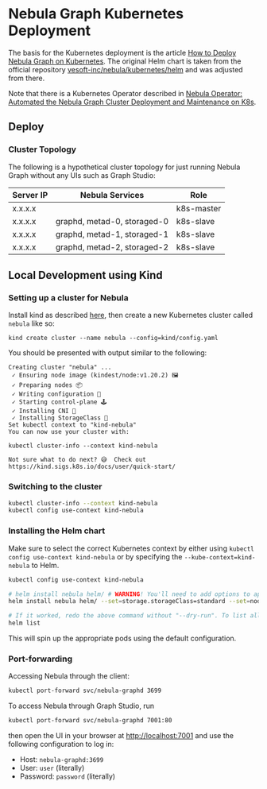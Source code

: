 # Nebula Graph Kubernetes Deployment

The basis for the Kubernetes deployment is the article [How to Deploy Nebula Graph on Kubernetes](https://nebula-graph.io/posts/how-to-deploy-nebula-graph-in-kubernetes/).
The original Helm chart is taken from the official repository [vesoft-inc/nebula/kubernetes/helm](https://github.com/vesoft-inc/nebula/tree/master/kubernetes/helm)
and was adjusted from there.

Note that there is a Kubernetes Operator described in [Nebula Operator: Automated the Nebula Graph Cluster Deployment and Maintenance on K8s](https://medium.com/nebula-graph/nebula-operator-automated-the-nebula-graph-cluster-deployment-and-maintenance-on-k8s-2730987b8c42).

## Deploy

### Cluster Topology

The following is a hypothetical cluster topology for just running
Nebula Graph without any UIs such as Graph Studio:

| Server IP   | Nebula Services             | Role       |
|-------------|-----------------------------|------------|
| x.x.x.x     |                             | k8s-master |
| x.x.x.x     | graphd, metad-0, storaged-0 | k8s-slave  |
| x.x.x.x     | graphd, metad-1, storaged-1 | k8s-slave  |
| x.x.x.x     | graphd, metad-2, storaged-2 | k8s-slave  |

## Local Development using Kind

### Setting up a cluster for Nebula

Install kind as described [here](https://kind.sigs.k8s.io/docs/user/quick-start/), then create
a new Kubernetes cluster called `nebula` like so:

```
kind create cluster --name nebula --config=kind/config.yaml
```

You should be presented with output similar to the following:

```
Creating cluster "nebula" ...
 ✓ Ensuring node image (kindest/node:v1.20.2) 🖼
 ✓ Preparing nodes 📦
 ✓ Writing configuration 📜
 ✓ Starting control-plane 🕹️
 ✓ Installing CNI 🔌
 ✓ Installing StorageClass 💾
Set kubectl context to "kind-nebula"
You can now use your cluster with:

kubectl cluster-info --context kind-nebula

Not sure what to do next? 😅  Check out https://kind.sigs.k8s.io/docs/user/quick-start/
```

### Switching to the cluster

```bash
kubectl cluster-info --context kind-nebula
kubectl config use-context kind-nebula
```

### Installing the Helm chart

Make sure to select the correct Kubernetes context by either using `kubectl config use-context kind-nebula` or by specifying the `--kube-context=kind-nebula` to Helm.


```bash
kubectl config use-context kind-nebula

# helm install nebula helm/ # WARNING! You'll need to add options to apply your configuration!
helm install nebula helm/ --set=storage.storageClass=standard --set=nodeSelector=null --dry-run

# If it worked, redo the above command without "--dry-run". To list all installations, run
helm list
```

This will spin up the appropriate pods using the default configuration.

### Port-forwarding

Accessing Nebula through the client:

```bash
kubectl port-forward svc/nebula-graphd 3699
```

To access Nebula through Graph Studio, run

```bash
kubectl port-forward svc/nebula-graphd 7001:80
```

then open the UI in your browser at [http://localhost:7001](http://localhost:7001/?lang=EN_US) 
and use the following configuration to log in:

- Host: `nebula-graphd:3699`
- User: `user` (literally)
- Password: `password` (literally)
